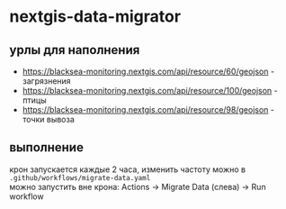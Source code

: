 # nextgis-data-migrator

## урлы для наполнения
- https://blacksea-monitoring.nextgis.com/api/resource/60/geojson - загрязнения
- https://blacksea-monitoring.nextgis.com/api/resource/100/geojson - птицы
- https://blacksea-monitoring.nextgis.com/api/resource/98/geojson - точки вывоза

## выполнение 
крон запускается каждые 2 часа, изменить частоту можно в `.github/workflows/migrate-data.yaml`
<br>можно запустить вне крона: Actions -> Migrate Data (слева) -> Run workflow
